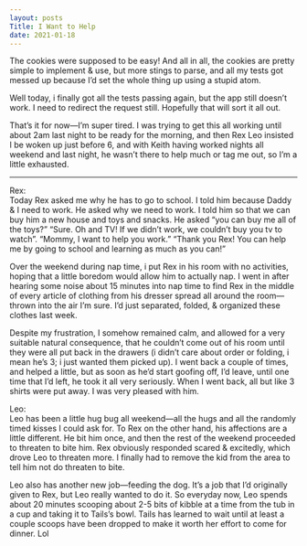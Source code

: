 ```yaml
---
layout: posts
Title: I Want to Help
date: 2021-01-18
---
```


The cookies were supposed to be easy!  And all in all, the cookies are pretty simple to implement & use, but more stings to parse, and all my tests got messed up because I’d set the whole thing up using a stupid atom.  

Well today, i finally got all the tests passing again, but the app still doesn’t work.  I need to redirect the request still.  Hopefully that will sort it all out.  

That’s it for now—I’m super tired.  I was trying to get this all working until about 2am last night to be ready for the morning, and then Rex Leo insisted I be woken up just before 6, and with Keith having worked nights all weekend and last night, he wasn’t there to help much or tag me out, so I’m a little exhausted. 

***

Rex:  
Today Rex asked me why he has to go to school. I told him because Daddy & I need to work.  He asked why we need to work.  I told him so that we can buy him a new house and toys and snacks.  He asked “you can buy me all of the toys?”  “Sure.  Oh and TV!  If we didn’t work, we couldn’t buy you tv to watch”.  “Mommy, I want to help you work.”  “Thank you Rex!  You can help me by going to school and learning as much as you can!”

Over the weekend during nap time, i put Rex in his room with no activities, hoping that a little boredom would allow him to actually nap.  I went in after hearing some noise about 15 minutes into nap time to find Rex in the middle of every article of clothing from his dresser spread all around the room—thrown into the air I’m sure.  I’d just separated, folded, & organized these clothes last week.

Despite my frustration, I somehow remained calm, and allowed for a very suitable natural consequence, that he couldn’t come out of his room until they were all put back in the drawers (i didn’t care about order or folding, i mean he’s 3; i just wanted them picked up).  I went back a couple of times, and helped a little, but as soon as he’d start goofing off, I’d leave, until one time that I’d left, he took it all very seriously.  When I went back, all but like 3 shirts were put away.  I was very pleased with him.  

Leo:  
Leo has been a little hug bug all weekend—all the hugs and all the randomly timed kisses I could ask for.  To Rex on the other hand, his affections are a little different.  He bit him once, and then the rest of the weekend proceeded to threaten to bite him.  Rex obviously responded scared & excitedly, which drove Leo to threaten more.  I finally had to remove the kid from the area to tell him not do threaten to bite.  

Leo also has another new job—feeding the dog.  It’s a job that I’d originally given to Rex, but Leo really wanted to do it.  So everyday now, Leo spends about 20 minutes scooping about 2-5 bits of kibble at a time from the tub in a cup and taking it to Tails’s bowl.  Tails has learned to wait until at least a couple scoops have been dropped to make it worth her effort to come for dinner.  Lol

